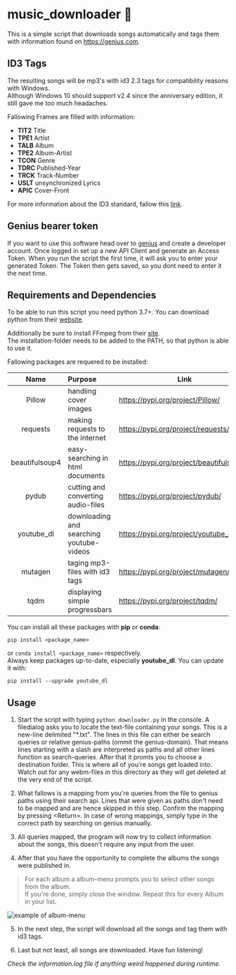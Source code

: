 # music_downloader 🎵
This is a simple script that downloads songs automatically and tags them with information found on https://genius.com.

## ID3 Tags
The resulting songs will be mp3's with id3 2.3 tags for compatibility reasons with Windows.  
Although Windows 10 should support v2.4 since the anniversary edition, it still gave me too much headaches.

Fallowing Frames are filled with information:
- **TIT2** Title
- **TPE1** Artist
- **TALB** Album
- **TPE2** Album-Artist
- **TCON** Genre
- **TDRC** Published-Year
- **TRCK** Track-Number
- **USLT** unsynchronized Lyrics
- **APIC** Cover-Front

For more information about the ID3 standard, fallow this [link][1].

## Genius bearer token
If you want to use this software head over to [genius][2] and create a developer account.
Once logged in set up a new API Client and generate an Access Token.
When you run the script the first time, it will ask you to enter your generated Token. The Token then gets saved, so you dont need to enter it the next time.

## Requirements and Dependencies
To be able to run this script you need python 3.7+. 
You can download python from their [website][3].

Additionally be sure to install FFmpeg from their [site][4].  
The installation-folder needs to be added to the PATH, so that python is able to use it.

Fallowing packages are requered to be installed:  

| Name           | Purpose                                  | Link                                     |
|:--------------:|:-----------------------------------------|------------------------------------------|
| Pillow         | handling cover images                    | https://pypi.org/project/Pillow/         |
| requests       | making requests to the internet          | https://pypi.org/project/requests/       |
| beautifulsoup4 | easy-searching in html documents         | https://pypi.org/project/beautifulsoup4/ |
| pydub          | cutting and converting audio-files       | https://pypi.org/project/pydub/          |
| youtube_dl     | downloading and searching youtube-videos | https://pypi.org/project/youtube_dl/     |
| mutagen        | taging mp3-files with id3 tags           | https://pypi.org/project/mutagen/        |
| tqdm           | displaying simple progressbars           | https://pypi.org/project/tqdm/           |

You can install all these packages with **pip** or **conda**:
```
pip install <package_name>
```
 or `conda install <package_name>` respectively.  
 Always keep packages up-to-date, especially **youtube_dl**. You can update it with:
 
 ```
pip install --upgrade youtube_dl
```
## Usage
1. Start the script with typing `python downloader.py` in the console.
A filedialog asks you to locate the text-file containing your songs. This is a new-line delimited "*.txt".
The lines in this file can either be search queries or relative genius-paths (ommit the genius-domain).
That means lines starting with a slash are interpreted as paths and all other lines function as search-queries.
After that it promts you to choose a destination folder. This is where all of you're songs get loaded into.
Watch out for any webm-files in this directory as they will get deleted at the very end of the script.

2. What fallows is a mapping from you're queries from the file to genius paths using their search api.
Lines that were given as paths don't need to be mapped and are hence skipped in this step.
Confirm the mapping by pressing &lt;Return&gt;. In case of wrong mappings, simply type in the correct path by searching on genius manually.

3. All queries mapped, the program will now try to collect information about the songs, this doesn't require any input from the user.

4. After that you have the opportunity to complete the albums the songs were published in.

> For each album a album-menu prompts you to select other songs from the album.  
> If you're done, simply close the window. Repeat this for every Album in your list.

![example of album-menu](../screenshots/album_menu.png "that's how the album-menu should look like")

5. In the next step, the script will download all the songs and tag them with id3 tags.

6. Last but not least, all songs are downloaded. Have fun listening!

*Check the information.log file if anything weird happened during runtime.*

[1]: http://id3.org/id3v2.3.0/ "more information about ID3-Frames"
[2]: https://genius.com/developers/ "create a developer account"
[3]: https://www.python.org/downloads/ "download python"
[4]: https://www.ffmpeg.org/download.html "download ffmpeg"
